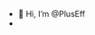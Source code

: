 - 👋 Hi, I’m @PlusEff
- 
<!---
PlusEff/PlusEff is a ✨ special ✨ repository because its `README.md` (this file) appears on your GitHub profile.
You can click the Preview link to take a look at your changes.
--->
